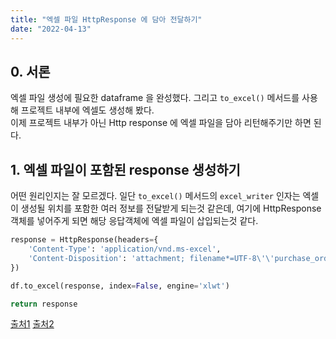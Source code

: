 ```yaml
---
title: "엑셀 파일 HttpResponse 에 담아 전달하기"
date: "2022-04-13"
---
```


## 0. 서론
엑셀 파일 생성에 필요한 dataframe 을 완성했다. 그리고 `to_excel()` 메서드를 사용해 프로젝트 내부에 엑셀도 생성해 봤다.  
이제 프로젝트 내부가 아닌 Http response 에 엑셀 파일을 담아 리턴해주기만 하면 된다.

## 1. 엑셀 파일이 포함된 response 생성하기
어떤 원리인지는 잘 모르겠다. 일단 `to_excel()` 메서드의 `excel_writer` 인자는 엑셀이 생성될 위치를 포함한 여러 정보를 전달받게 되는것 같은데,
여기에 HttpResponse 객체를 넣어주게 되면 해당 응답객체에 엑셀 파일이 삽입되는것 같다.
```python
response = HttpResponse(headers={
    'Content-Type': 'application/vnd.ms-excel',
    'Content-Disposition': 'attachment; filename*=UTF-8\'\'purchase_order_' + date_string + '.xls'
})

df.to_excel(response, index=False, engine='xlwt')

return response
```

[출처1](https://stackoverflow.com/questions/35267585/django-pandas-to-http-response-download-file)
[출처2](https://gist.github.com/jonperron/733c3ead188f72f0a8a6f39e3d89295d)